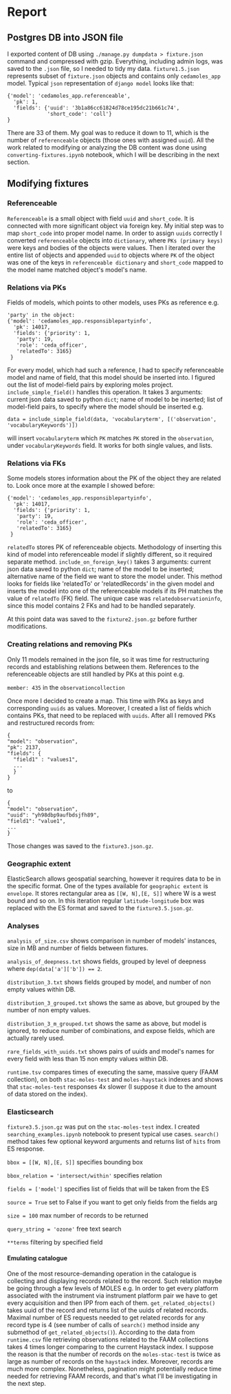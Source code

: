 # Report 
## Postgres DB into JSON file
I exported content of DB using `./manage.py dumpdata > fixture.json` command and compressed with gzip. Everything, including admin logs, was saved to the `.json` file, so I needed to tidy my data. `fixture1.5.json` represents subset of `fixture.json` objects and contains only `cedamoles_app` model. Typical `json` representation of `django model` looks like that:
```
{'model': 'cedamoles_app.referenceable',
  'pk': 1,
  'fields': {'uuid': '3b1a86cc61824d78ce195dc21b661c74',
             'short_code': 'coll'}
}
```
There are 33 of them. My goal was to reduce it down to 11, which is the number of `referenceable` objects (those ones with assigned `uuid`). All the work related to modifying or analyzing the DB content was done using `converting-fixtures.ipynb` notebook, which I will be describing in the next section.
## Modifying fixtures
### Referenceable
`Referenceable` is a small object with field `uuid` and `short_code`. It is connected with more significant object via foreign key. My initial step was to map `short_code` into proper model name. In order to assign `uuids` correctly I converted `referenceable` objects into `dictionary`, where `PKs (primary keys)` were keys and bodies of the objects were values. Then I iterated over the entire list of objects and appended `uuid` to objects where `PK` of the object was one of the keys in `referenceable dictionary` and `short_code` mapped to the model name matched object's model's name.

### Relations via PKs
Fields of models, which points to other models, uses PKs as reference e.g.
```
'party' in the object:
{'model': 'cedamoles_app.responsiblepartyinfo',
  'pk': 14017,
  'fields': {'priority': 1,
   'party': 19,
   'role': 'ceda_officer',
   'relatedTo': 3165}
 }
```
For every model, which had such a reference, I had to specify referenceable model and name of field, that this model should be inserted into. I figured out the list of model-field pairs by exploring moles project. `include_simple_field()` handles this operation. It takes 3 arguments: current json data saved to python `dict`; name of model to be inserted; list of model-field pairs, to specify where the model should be inserted e.g.
```
data = include_simple_field(data, 'vocabularyterm', [('observation', 'vocabularyKeywords')])
```
will insert `vocabularyterm` which `PK` matches `PK` stored in the `observation`, under `vocabularyKeywords` field. It works for both single values, and lists. 

### Relations via FKs
Some models stores information about the PK of the object they are related to. Look once more at the example I showed before:
```
{'model': 'cedamoles_app.responsiblepartyinfo',
  'pk': 14017,
  'fields': {'priority': 1,
   'party': 19,
   'role': 'ceda_officer',
   'relatedTo': 3165}
 }
```
`relatedTo` stores PK of referenceable objects. Methodology of inserting this kind of model into referenceable model if slightly different, so it required separate method. `include_on_foreign_key()` takes 3 arguments: current json data saved to python `dict`; name of the model to be inserted; alternative name of the field we want to store the model under. This method looks for fields like 'relatedTo' or 'relatedRecords' in the given model and inserts the model into one of the referenceable models if its PH matches the value of `relatedTo` (FK) field. The unique case was `relatedobservationinfo`, since this model contains 2 FKs and had to be handled separately. 

At this point data was saved to the `fixture2.json.gz` before further modifications. 

### Creating relations and removing PKs
Only 11 models remained in the json file, so it was time for restructuring records and establishing relations between them. References to the referenceable objects are still handled by PKs at this point e.g.

`member: 435` in the `observationcollection`

Once more I decided to create a map. This time with PKs as keys and corresponding `uuids` as values. Moreover, I created a list of fields which contains PKs, that need to be replaced with `uuids`. After all I removed PKs and restructured records from:
```
{
"model": "observation",
"pk": 2137,
"fields": {
  "field1" : "values1",
  ...
  }
}
```
to
```
{
"model": "observation",
"uuid": "yh98dbp9aufbdsjfh89",
"field1": "value1",
...
}
```
Those changes was saved to the `fixture3.json.gz`.
### Geographic extent
ElasticSearch allows geospatial searching, however it requires data to be in the specific format. One of the types available for `geographic extent` is `envelope`. It stores rectangular area as `[[W, N],[E, S]]` where W is a west bound and so on. In this iteration regular `latitude-longitude` box was replaced with the ES format and saved to the `fixture3.5.json.gz`.

### Analyses
`analysis_of_size.csv` shows comparison in number of models' instances, size in MB and number of fields between fixtures.

`analysis_of_deepness.txt` shows fields, grouped by level of deepness where `dep(data['a']['b']) == 2`. 

`distribution_3.txt` shows fields grouped by model, and number of non empty values within DB.

`distribution_3_grouped.txt` shows the same as above, but grouped by the number of non empty values.

`distribution_3_m_grouped.txt` shows the same as above, but model is ignored, to reduce number of combinations, and expose fields, which are actually rarely used.

`rare_fields_with_uuids.txt` shows pairs of uuids and model's names for every field with less than 15 non empty values within DB.

`runtime.tsv` compares times of executing the same, massive query (FAAM collection), on both `stac-moles-test` and `moles-haystack` indexes and shows that `stac-moles-test` responses 4x slower (I suppose it due to the amount of data stored on the index).

### Elasticsearch
`fixture3.5.json.gz` was put on the `stac-moles-test` index. I created `searching_examples.ipynb` notebook to present typical use cases. `search()` method takes few optional keyword arguments and returns list of `hits` from ES response. 

`bbox = [[W, N],[E, S]]` specifies bounding box 

`bbox_relation = 'intersect/within'` specifies relation

`fields = ['model']` specifies list of fields that will be taken from the ES

`source = True` set to False if you want to get only fields from the fields arg

`size = 100` max number of records to be returned 

`query_string = 'ozone'` free text search

`**terms` filtering by specified field

#### Emulating catalogue
One of the most resource-demanding operation in the catalogue is collecting and displaying records related to the record. Such relation maybe be going through a few levels of MOLES e.g. In order to get every platform associated with the instrument via instrument platform pair we have to get every acquisition and then IPP from each of them. `get_related_objects()` takes uuid of the record and returns list of the uuids of related records. Maximal number of ES requests needed to get related records for any record type is 4 (see number of calls of `search()` method inside any submethod of `get_related_objects()`). According to the data from `runtime.csv` file retrieving observations related to the FAAM collections takes 4 times longer comparing to the current Haystack index. I suppose the reason is that the number of records on the `moles-stac-test` is twice as large as number of records on the `haystack` index. Moreover, records are much more complex. Nonetheless, pagination might potentially reduce time needed for retrieving FAAM records, and that's what I'll be investigating in the next step.
